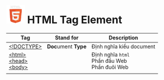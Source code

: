 # <img title="" src="https://raw.githubusercontent.com/Zenfection/Image/master/2021/06/06-00-18-00-html5.gif" alt="html5.gif" width="50"> HTML Tag Element

| Tag                                                                                                                                                                           | Stand for                       | Description                                        |
| ----------------------------------------------------------------------------------------------------------------------------------------------------------------------------- | ------------------------------- | -------------------------------------------------- |
| [<!DOCTYPE>](https://www.w3schools.com/tags/tag_doctype.asp)                                                                                                                  | **Doc**ument **Type**           | Định nghĩa kiểu document                           |
| [\<html\>](https://www.w3schools.com/tags/tag_html.asp)<br>[\<head\>](https://www.w3schools.com/tags/tag_head.asp)<br>[\<body\>](https://www.w3schools.com/tags/tag_body.asp) |                                 | Định nghĩa `html`<br>Phần đầu Web<br>Phần đuôi Web |
| [<title>](https://www.w3schools.com/tags/tag_title.asp)                                                                                                                       |                                 | Tiêu đề                                            |
| [\<h1\> to \<h6\>](https://www.w3schools.com/tags/tag_hn.asp)                                                                                                                 | **H**eadings                    | Headings từ `1` tới `6`                            |
| [\<p\>](https://www.w3schools.com/tags/tag_p.asp)                                                                                                                             | **P**aragraph                   | Đoạn văn                                           |
| [\<br\>](https://www.w3schools.com/tags/tag_br.asp)<br>[\<wbr\>](https://www.w3schools.com/tags/tag_wbr.asp)                                                                  | **B**reak<br>**W**ord **Br**eak | Ngắt dòng<br>Ngắt dòng (*khi cần thiết*)           |
| [\<hr\>](https://www.w3schools.com/tags/tag_hr.asp)                                                                                                                           | **H**ori**z**ontal              | Gạch ngang đoạn văn                                |
| [\<!--...--\>](https://www.w3schools.com/tags/tag_comment.asp)                                                                                                                |                                 | Chú thích                                          |

---

## Định dạng

| Tag                                                                                                                                                                                                                                                                                                                                                                                                                                                      | Stand for                                                                                                                | Description                                                                                                                                                                                                              | Attribute                                                 |
| -------------------------------------------------------------------------------------------------------------------------------------------------------------------------------------------------------------------------------------------------------------------------------------------------------------------------------------------------------------------------------------------------------------------------------------------------------- | ------------------------------------------------------------------------------------------------------------------------ | ------------------------------------------------------------------------------------------------------------------------------------------------------------------------------------------------------------------------ | --------------------------------------------------------- |
| [\<abbr\>](https://www.w3schools.com/tags/tag_abbr.asp)                                                                                                                                                                                                                                                                                                                                                                                                  | Abbreviation                                                                                                             | Từ viết tắt                                                                                                                                                                                                              | title                                                     |
| [\<address\>](https://www.w3schools.com/tags/tag_address.asp)                                                                                                                                                                                                                                                                                                                                                                                            |                                                                                                                          | Thông tin địa chỉ của tác giả                                                                                                                                                                                            | href                                                      |
| [\<b\>](https://www.w3schools.com/tags/tag_b.asp)<br>[\<strong\>](https://www.w3schools.com/tags/tag_strong.asp)<br>[\<del\>](https://www.w3schools.com/tags/tag_del.asp)<br>[\<s\>](https://www.w3schools.com/tags/tag_s.asp)<br>[\<em\>](https://www.w3schools.com/tags/tag_em.asp)<br>[\<i\>](https://www.w3schools.com/tags/tag_i.asp)<br>[\<ins\>](https://www.w3schools.com/tags/tag_ins.asp)<br>[\<u\>](https://www.w3schools.com/tags/tag_u.asp) | **B**old<br>**S**trong<br>**Del**eted<br>**S**trikethrough<br>**Em**phasize<br>**I**talic<br>**Ins**ert<br>**u**nderline | **In đậm**<br>**In đậm** (*quan trọng*)<br>~~Gạch ngang~~ (*đã xoá*)<br>~~Gạch ngang~~ (*không còn đúng*)<br>*In nghiêng* (nhấn mạnh)<br>*In nghiêng* (câu nói)<br><u>Gạch chân</u> (*chèn văn bản*)<br><u>Gạch chân</u> |                                                           |
| [\<small\>](https://www.w3schools.com/tags/tag_small.asp)<br>[\<sub\>](https://www.w3schools.com/tags/tag_sub.asp)<br>[\<sup\>](https://www.w3schools.com/tags/tag_sup.asp)                                                                                                                                                                                                                                                                              | **Sub**script<br>**Sup**erscript                                                                                         | Chữ nhỏ<br>Viết dưới (`H₂O`)<br>Viết trên (`x²`)                                                                                                                                                                         |                                                           |
| [\<bdo\>](https://www.w3schools.com/tags/tag_bdo.asp)                                                                                                                                                                                                                                                                                                                                                                                                    | **B**i-**D**irectional **O**verride                                                                                      | Đổi hướng văn bản                                                                                                                                                                                                        | dir                                                       |
| [\<blockquote\>](https://www.w3schools.com/tags/tag_blockquote.asp)<br>[\<q\>](https://www.w3schools.com/tags/tag_q.asp)                                                                                                                                                                                                                                                                                                                                 | **Q**uotation                                                                                                            | Trích dẫn<br>Trích dẫn **ngắn**                                                                                                                                                                                          | cite                                                      |
| [\<cite\>](https://www.w3schools.com/tags/tag_cite.asp)                                                                                                                                                                                                                                                                                                                                                                                                  | **Cit**ation **E**lement                                                                                                 | Tiêu đề của tác phẩm                                                                                                                                                                                                     |                                                           |
| [\<code\>](https://www.w3schools.com/tags/tag_code.asp)                                                                                                                                                                                                                                                                                                                                                                                                  |                                                                                                                          | Mã code lập trình                                                                                                                                                                                                        |                                                           |
| [\<dfn\>](https://www.w3schools.com/tags/tag_dfn.asp)                                                                                                                                                                                                                                                                                                                                                                                                    | **D**e**f**i**n**ition                                                                                                   | Xác định thuật ngữ                                                                                                                                                                                                       | title<br>\<abbr\><br>\<\a>                                |
| [\<kbd\>](https://www.w3schools.com/tags/tag_kbd.asp)                                                                                                                                                                                                                                                                                                                                                                                                    | **K**ey**b**oar**d**                                                                                                     | Ký tự bàn phím                                                                                                                                                                                                           |                                                           |
| [\<mark\>](https://www.w3schools.com/tags/tag_mark.asp)                                                                                                                                                                                                                                                                                                                                                                                                  |                                                                                                                          | Văn bản đã <mark>đánh dấu</mark> (*màu vàng*)                                                                                                                                                                            |                                                           |
| [\<meter\>](https://www.w3schools.com/tags/tag_meter.asp)                                                                                                                                                                                                                                                                                                                                                                                                |                                                                                                                          | Thước đo tiến trình                                                                                                                                                                                                      | \<form\><br>high<br>low<br>max<br>min<br>optimum<br>value |
| [\<progress\>](https://www.w3schools.com/tags/tag_progress.asp)                                                                                                                                                                                                                                                                                                                                                                                          |                                                                                                                          | Tiến trình của một nhiệm vụ                                                                                                                                                                                              | max<br>value                                              |
| [\<pre\>](https://www.w3schools.com/tags/tag_pre.asp)                                                                                                                                                                                                                                                                                                                                                                                                    | **Pre**formatted                                                                                                         | Văn bản đã định dạng                                                                                                                                                                                                     |                                                           |
| [\<ruby\>](https://www.w3schools.com/tags/tag_ruby.asp)<br>[\<rt\>](https://www.w3schools.com/tags/tag_rt.asp)<br>[\<rp\>](https://www.w3schools.com/tags/tag_rp.asp)                                                                                                                                                                                                                                                                                    |                                                                                                                          | Chứa ký tự cần chú thích<br>Cung cấp chú thích<br>Hiển thị trình duyệt không hỗ trợ                                                                                                                                      |                                                           |
| [\<smap\>](https://www.w3schools.com/tags/tag_samp.asp)                                                                                                                                                                                                                                                                                                                                                                                                  | **Samp**le output                                                                                                        | Văn bản đầu ra của máy tính                                                                                                                                                                                              |                                                           |
| [\<template\>](https://www.w3schools.com/tags/tag_template.asp)                                                                                                                                                                                                                                                                                                                                                                                          |                                                                                                                          |                                                                                                                                                                                                                          |                                                           |
| [\<time\>](https://www.w3schools.com/tags/tag_time.asp)                                                                                                                                                                                                                                                                                                                                                                                                  |                                                                                                                          | Thời gian cụ thể                                                                                                                                                                                                         | datetime                                                  |
| [\<var\>](https://www.w3schools.com/tags/tag_var.asp)                                                                                                                                                                                                                                                                                                                                                                                                    | **Var**iable                                                                                                             | Biến (`x`, `y`, `a`, `b`...)                                                                                                                                                                                             |                                                           |

---

## Forms and input : `<form>`

| Tag                                                             | Description       | Attribute                                                                                                                                                                                                                                                                                                                                                                                                                                                                                                                                                                                                                                                                                                                                                                                                                                                                                                                                                                                                                                                                                                                                                                                                                                                                                                                                                                                                                                                                                                                                                                                                                                                                                                                                                                                                                                                                                                                                                                                                                                                                                                                                                                                                                                                                                                                                                                                                                                                                                                                                                                                                                                                                                                                                                                                                                                                                                                                                                                                                                                                                                                                                                                                                                                                                        |
| --------------------------------------------------------------- | ----------------- | -------------------------------------------------------------------------------------------------------------------------------------------------------------------------------------------------------------------------------------------------------------------------------------------------------------------------------------------------------------------------------------------------------------------------------------------------------------------------------------------------------------------------------------------------------------------------------------------------------------------------------------------------------------------------------------------------------------------------------------------------------------------------------------------------------------------------------------------------------------------------------------------------------------------------------------------------------------------------------------------------------------------------------------------------------------------------------------------------------------------------------------------------------------------------------------------------------------------------------------------------------------------------------------------------------------------------------------------------------------------------------------------------------------------------------------------------------------------------------------------------------------------------------------------------------------------------------------------------------------------------------------------------------------------------------------------------------------------------------------------------------------------------------------------------------------------------------------------------------------------------------------------------------------------------------------------------------------------------------------------------------------------------------------------------------------------------------------------------------------------------------------------------------------------------------------------------------------------------------------------------------------------------------------------------------------------------------------------------------------------------------------------------------------------------------------------------------------------------------------------------------------------------------------------------------------------------------------------------------------------------------------------------------------------------------------------------------------------------------------------------------------------------------------------------------------------------------------------------------------------------------------------------------------------------------------------------------------------------------------------------------------------------------------------------------------------------------------------------------------------------------------------------------------------------------------------------------------------------------------------------------------------------------- |
| [\<input\>](https://www.w3schools.com/tags/tag_input.asp)       | Kiểm soát đầu vào | [accept](https://www.w3schools.com/tags/att_input_accept.asp) : chỉ định kiểu file nhập (*cho **type:** `file`*)<br>[alt](https://www.w3schools.com/tags/att_input_alt.asp) : văn bản thay thế (*cho **type:**`image`*)<br>[autocomplete](https://www.w3schools.com/tags/att_input_autocomplete.asp) : hiển thị tuỳ chọn tự động (*on*)<br>[autofocus](https://www.w3schools.com/tags/att_input_autofocus.asp) : tự động để con trỏ chuột vào thanh nhập<br>[checked](https://www.w3schools.com/tags/att_input_checked.asp) : chọn trước khi trả trang (*cho **type:** `checkbox / radio`*)<br>[disbaled](https://www.w3schools.com/tags/att_input_disabled.asp) : vô hiệu hoá ô nhập<br>[form](https://www.w3schools.com/tags/att_input_form.asp) : nhập vào mẫu chỉ định<br>[frommaction](https://www.w3schools.com/tags/att_input_formaction.asp) : được gửi đến **URL** chỉ định (*cho **type:** `submit / image`*)<br>[formenctype](https://www.w3schools.com/tags/att_input_formenctype.asp) : gửi dữ liệu mã hoá (*cho **type:** `submit / image` và **method** :* *`post`*)<br>[formmethod](https://www.w3schools.com/tags/att_input_formmethod.asp) : Xác định phương thức **get/post** dữ liệu (*cho **type:** `submit / image`*)<br>[formnovalidate](https://www.w3schools.com/tags/att_input_formnovalidate.asp) : Xác thực dữ liệu trước khi gửi (*cho **type** : `submit`*)<br>[formtarget](https://www.w3schools.com/tags/att_input_formtarget.asp) : chuyển hướng sau khi gửi dữ liệu (*cho **type:** `submit / image`*)<br>[height](https://www.w3schools.com/tags/att_input_height.asp) & [width](https://www.w3schools.com/tags/att_input_width.asp) : chiều **dài** và chiều **rộng** khung nhập (*cho **type:** `image`*)<br>[max](https://www.w3schools.com/tags/att_input_max.asp) & [min](https://www.w3schools.com/tags/att_input_min.asp) : chỉ định giá trị **lớn nhất**/**nhỏ nhất** của phần tử (*thường cho `date`, `range`, `number`...*)<br>[maxlength](https://www.w3schools.com/tags/att_input_maxlength.asp) & [minlength](https://www.w3schools.com/tags/att_input_minlength.asp) : Số ký tự **tối đa**/**tối thiểu**<br>[size](https://www.w3schools.com/tags/att_input_size.asp) : Chiều rộng ô nhập<br>[multiple](https://www.w3schools.com/tags/att_input_multiple.asp) : Cho phép nhập nhiều giá trị<br>[name](https://www.w3schools.com/tags/att_input_name.asp) : Đặt tên cho phần tử<br>[pattern](https://www.w3schools.com/tags/att_input_pattern.asp) : Định dạng nhập bằng **biểu thức chính quy**<br>[placeholder](https://www.w3schools.com/tags/att_input_placeholder.asp) : Gợi ý tên trong ô nhập<br>[readonly](https://www.w3schools.com/tags/att_input_readonly.asp) : Chỉ có thể đọc, **không** thể sửa<br>[required](https://www.w3schools.com/tags/att_input_required.asp) : Không được bỏ trống<br>[src](https://www.w3schools.com/tags/att_input_src.asp) : nguồn cho ảnh (*cho **type** : `image`*)<br>[step](https://www.w3schools.com/tags/att_input_step.asp) : Ngăn cách bằng khoảng thời gian nhập<br>[type](https://www.w3schools.com/tags/att_input_type.asp) : Kiểu ô nhập<br>[value](https://www.w3schools.com/tags/att_input_value.asp) : Đặt giá trị mặc định (**KHÔNG** *dùng cho **type:** `file`*)<br> |
| [\<textarea\>](https://www.w3schools.com/tags/tag_textarea.asp) |                   | [autofocus](https://www.w3schools.com/tags/att_input_autofocus.asp) : tự động để con trỏ chuột vào thanh nhập<br>cols<br>[disbaled](https://www.w3schools.com/tags/att_input_disabled.asp) : vô hiệu hoá ô nhập<br>[form](https://www.w3schools.com/tags/att_input_form.asp) : nhập vào mẫu chỉ định<br>[maxlength](https://www.w3schools.com/tags/att_input_maxlength.asp) : Số ký tự **tối đa**<br>[name](https://www.w3schools.com/tags/att_input_name.asp) : Đặt tên cho phần tử<br>placeholder<br>readonly<br>required<br>rows<br>wrap                                                                                                                                                                                                                                                                                                                                                                                                                                                                                                                                                                                                                                                                                                                                                                                                                                                                                                                                                                                                                                                                                                                                                                                                                                                                                                                                                                                                                                                                                                                                                                                                                                                                                                                                                                                                                                                                                                                                                                                                                                                                                                                                                                                                                                                                                                                                                                                                                                                                                                                                                                                                                                                                                                                                      |
| [\<button\>](https://www.w3schools.com/tags/tag_button.asp)     |                   | [autofocus](https://www.w3schools.com/tags/att_input_autofocus.asp) : tự động để con trỏ chuột vào thanh nhập<br>[disbaled](https://www.w3schools.com/tags/att_input_disabled.asp) : vô hiệu hoá ô nhập<br>[form](https://www.w3schools.com/tags/att_input_form.asp) : nhập vào mẫu chỉ định<br>formaction<br>formenctype<br>formnovalidate<br>formtarget<br>[name](https://www.w3schools.com/tags/att_input_name.asp) : Đặt tên cho phần tử<br>type<br>value                                                                                                                                                                                                                                                                                                                                                                                                                                                                                                                                                                                                                                                                                                                                                                                                                                                                                                                                                                                                                                                                                                                                                                                                                                                                                                                                                                                                                                                                                                                                                                                                                                                                                                                                                                                                                                                                                                                                                                                                                                                                                                                                                                                                                                                                                                                                                                                                                                                                                                                                                                                                                                                                                                                                                                                                                    |
| [\<select\>](https://www.w3schools.com/tags/tag_select.asp)     |                   | [autofocus](https://www.w3schools.com/tags/att_input_autofocus.asp) : tự động để con trỏ chuột vào thanh nhập<br>[disbaled](https://www.w3schools.com/tags/att_input_disabled.asp) : vô hiệu hoá ô nhập<br>[form](https://www.w3schools.com/tags/att_input_form.asp) : nhập vào mẫu chỉ định<br>multiple<br>[name](https://www.w3schools.com/tags/att_input_name.asp) : Đặt tên cho phần tử<br>required<br>size                                                                                                                                                                                                                                                                                                                                                                                                                                                                                                                                                                                                                                                                                                                                                                                                                                                                                                                                                                                                                                                                                                                                                                                                                                                                                                                                                                                                                                                                                                                                                                                                                                                                                                                                                                                                                                                                                                                                                                                                                                                                                                                                                                                                                                                                                                                                                                                                                                                                                                                                                                                                                                                                                                                                                                                                                                                                  |
| [\<optgroup\>](https://www.w3schools.com/tags/tag_optgroup.asp) |                   | [disbaled](https://www.w3schools.com/tags/att_input_disabled.asp) : vô hiệu hoá ô nhập<br>label                                                                                                                                                                                                                                                                                                                                                                                                                                                                                                                                                                                                                                                                                                                                                                                                                                                                                                                                                                                                                                                                                                                                                                                                                                                                                                                                                                                                                                                                                                                                                                                                                                                                                                                                                                                                                                                                                                                                                                                                                                                                                                                                                                                                                                                                                                                                                                                                                                                                                                                                                                                                                                                                                                                                                                                                                                                                                                                                                                                                                                                                                                                                                                                  |
| [\<option\>](https://www.w3schools.com/tags/tag_option.asp)     |                   | [disbaled](https://www.w3schools.com/tags/att_input_disabled.asp) : vô hiệu hoá ô nhập<br>label<br>selected<br>value                                                                                                                                                                                                                                                                                                                                                                                                                                                                                                                                                                                                                                                                                                                                                                                                                                                                                                                                                                                                                                                                                                                                                                                                                                                                                                                                                                                                                                                                                                                                                                                                                                                                                                                                                                                                                                                                                                                                                                                                                                                                                                                                                                                                                                                                                                                                                                                                                                                                                                                                                                                                                                                                                                                                                                                                                                                                                                                                                                                                                                                                                                                                                             |
| [\<fieldset\>](https://www.w3schools.com/tags/tag_fieldset.asp) |                   | for<br>[form](https://www.w3schools.com/tags/att_input_form.asp) : nhập vào mẫu chỉ định                                                                                                                                                                                                                                                                                                                                                                                                                                                                                                                                                                                                                                                                                                                                                                                                                                                                                                                                                                                                                                                                                                                                                                                                                                                                                                                                                                                                                                                                                                                                                                                                                                                                                                                                                                                                                                                                                                                                                                                                                                                                                                                                                                                                                                                                                                                                                                                                                                                                                                                                                                                                                                                                                                                                                                                                                                                                                                                                                                                                                                                                                                                                                                                         |
| [\<legend\>](https://www.w3schools.com/tags/tag_legend.asp)     |                   | [disbaled](https://www.w3schools.com/tags/att_input_disabled.asp) : vô hiệu hoá ô nhập<br>[form](https://www.w3schools.com/tags/att_input_form.asp) : nhập vào mẫu chỉ định<br>[name](https://www.w3schools.com/tags/att_input_name.asp) : Đặt tên cho phần tử                                                                                                                                                                                                                                                                                                                                                                                                                                                                                                                                                                                                                                                                                                                                                                                                                                                                                                                                                                                                                                                                                                                                                                                                                                                                                                                                                                                                                                                                                                                                                                                                                                                                                                                                                                                                                                                                                                                                                                                                                                                                                                                                                                                                                                                                                                                                                                                                                                                                                                                                                                                                                                                                                                                                                                                                                                                                                                                                                                                                                   |
| [\<datalist\>](https://www.w3schools.com/tags/tag_datalist.asp) |                   |                                                                                                                                                                                                                                                                                                                                                                                                                                                                                                                                                                                                                                                                                                                                                                                                                                                                                                                                                                                                                                                                                                                                                                                                                                                                                                                                                                                                                                                                                                                                                                                                                                                                                                                                                                                                                                                                                                                                                                                                                                                                                                                                                                                                                                                                                                                                                                                                                                                                                                                                                                                                                                                                                                                                                                                                                                                                                                                                                                                                                                                                                                                                                                                                                                                                                  |
| [\<output\>](https://www.w3schools.com/tags/tag_output.asp)     |                   | for<br>form<br>[name](https://www.w3schools.com/tags/att_input_name.asp) : Đặt tên cho phần tử                                                                                                                                                                                                                                                                                                                                                                                                                                                                                                                                                                                                                                                                                                                                                                                                                                                                                                                                                                                                                                                                                                                                                                                                                                                                                                                                                                                                                                                                                                                                                                                                                                                                                                                                                                                                                                                                                                                                                                                                                                                                                                                                                                                                                                                                                                                                                                                                                                                                                                                                                                                                                                                                                                                                                                                                                                                                                                                                                                                                                                                                                                                                                                                   |

---

## Frames

| Thẻ                                                         | Mô tả |
| ----------------------------------------------------------- | ----- |
| [\<iframe\>](https://www.w3schools.com/tags/tag_iframe.asp) |       |

---

## images

| Thẻ                                                                 | Mô tả |
| ------------------------------------------------------------------- | ----- |
| [\<img\>](https://www.w3schools.com/tags/tag_img.asp)               |       |
| [\<map\>](https://www.w3schools.com/tags/tag_map.asp)               |       |
| [\<area\>](https://www.w3schools.com/tags/tag_area.asp)             |       |
| [\<canvas\>](https://www.w3schools.com/tags/tag_canvas.asp)         |       |
| [\<figcaption\>](https://www.w3schools.com/tags/tag_figcaption.asp) |       |
| [\<figure\>](https://www.w3schools.com/tags/tag_figure.asp)         |       |
| [\<picture\>](https://www.w3schools.com/tags/tag_picture.asp)       |       |
| [\<svg\>](https://www.w3schools.com/tags/tag_svg.asp)               |       |

---

## Audio / Video

| Thẻ                                                         | Mô tả |
| ----------------------------------------------------------- | ----- |
| [\<audio\>](https://www.w3schools.com/tags/tag_audio.asp)   |       |
| [\<source\>](https://www.w3schools.com/tags/tag_source.asp) |       |
| [\<track\>](https://www.w3schools.com/tags/tag_track.asp)   |       |
| [\<video\>](https://www.w3schools.com/tags/tag_video.asp)   |       |

---

## Links

| Thẻ                                                     | Mô tả |
| ------------------------------------------------------- | ----- |
| [\<a\>](https://www.w3schools.com/tags/tag_a.asp)       |       |
| [\<link\>](https://www.w3schools.com/tags/tag_link.asp) |       |
| [\<nav\>](https://www.w3schools.com/tags/tag_nav.asp)   |       |

---

## Lists

| Thẻ                                                 | Mô tả |
| --------------------------------------------------- | ----- |
| [\<ul\>](https://www.w3schools.com/tags/tag_ul.asp) |       |
| [\<ol\>](https://www.w3schools.com/tags/tag_ol.asp) |       |
| [\<li\>](https://www.w3schools.com/tags/tag_li.asp) |       |
| [\<dl\>](https://www.w3schools.com/tags/tag_dl.asp) |       |
| [\<dt\>](https://www.w3schools.com/tags/tag_dt.asp) |       |
| [\<dd\>](https://www.w3schools.com/tags/tag_dd.asp) |       |

---

## Tables

| Thẻ                                                                                                        | Mô tả |
| ---------------------------------------------------------------------------------------------------------- | ----- |
| [\<table\>](https://www.w3schools.com/tags/tag_table.asp)                                                  |       |
| [\<caption\>](https://www.w3schools.com/tags/tag_caption.asp)                                              |       |
| [\<th\>](https://www.w3schools.com/tags/tag_th.asp)                                                        |       |
| [\<tr\>](https://www.w3schools.com/tags/tag_tr.asp)<br>[\<td\>](https://www.w3schools.com/tags/tag_td.asp) |       |
| [\<thead\>](https://www.w3schools.com/tags/tag_thead.asp)                                                  |       |
| [\<tbody\>](https://www.w3schools.com/tags/tag_tbody.asp)                                                  |       |
| [\<tfoot\>](https://www.w3schools.com/tags/tag_tfoot.asp)                                                  |       |
| [\<col\>](https://www.w3schools.com/tags/tag_col.asp)                                                      |       |
| [\<colgroup\>](https://www.w3schools.com/tags/tag_colgroup.asp)                                            |       |

---

## Styles and Semantics

| Thẻ                                                           | Mô tả |
| ------------------------------------------------------------- | ----- |
| [\<style\>](https://www.w3schools.com/tags/tag_style.asp)     |       |
| [\<div\>](https://www.w3schools.com/tags/tag_div.asp)         |       |
| [\<span\>](https://www.w3schools.com/tags/tag_span.asp)       |       |
| [\<header\>](https://www.w3schools.com/tags/tag_header.asp)   |       |
| [\<footer\>](https://www.w3schools.com/tags/tag_footer.asp)   |       |
| [\<main\>](https://www.w3schools.com/tags/tag_main.asp)       |       |
| [\<section\>](https://www.w3schools.com/tags/tag_section.asp) |       |
| [\<article\>](https://www.w3schools.com/tags/tag_article.asp) |       |
| [\<aside\>](https://www.w3schools.com/tags/tag_aside.asp)     |       |
| [\<details\>](https://www.w3schools.com/tags/tag_details.asp) |       |
| [\<summary\>](https://www.w3schools.com/tags/tag_summary.asp) |       |

---

## Meta Info

| Thẻ                                                     | Mô tả |
| ------------------------------------------------------- | ----- |
| [\<head\>](https://www.w3schools.com/tags/tag_head.asp) |       |
| [\<meta\>](https://www.w3schools.com/tags/tag_meta.asp) |       |
| [\<base\>](https://www.w3schools.com/tags/tag_base.asp) |       |

---

## Programing

| Thẻ                                                             | Mô tả |
| --------------------------------------------------------------- | ----- |
| [\<script\>](https://www.w3schools.com/tags/tag_script.asp)     |       |
| [\<noscript\>](https://www.w3schools.com/tags/tag_noscript.asp) |       |
| [\<embed\>](https://www.w3schools.com/tags/tag_embed.asp)       |       |
| [\<object\>](https://www.w3schools.com/tags/tag_object.asp)     |       |
| [\<param\>](https://www.w3schools.com/tags/tag_param.asp)       |       |

---

## Limited use

input + dirname, list

| Thẻ                                                                                                                                                                                             | Mô tả | Lý do không sử dụng                                                                                                                                                                                                            |
| ----------------------------------------------------------------------------------------------------------------------------------------------------------------------------------------------- | ----- | ------------------------------------------------------------------------------------------------------------------------------------------------------------------------------------------------------------------------------ |
| [\<acronym\>](https://www.w3schools.com/tags/tag_acronym.asp)                                                                                                                                   |       |                                                                                                                                                                                                                                |
| [\<big\>](https://www.w3schools.com/tags/tag_big.asp)                                                                                                                                           |       |                                                                                                                                                                                                                                |
| [\<center\>](https://www.w3schools.com/tags/tag_center.asp)                                                                                                                                     |       |                                                                                                                                                                                                                                |
| [\<font\>](https://www.w3schools.com/tags/tag_font.asp)                                                                                                                                         |       |                                                                                                                                                                                                                                |
| [\<strike\>](https://www.w3schools.com/tags/tag_strike.asp)                                                                                                                                     |       |                                                                                                                                                                                                                                |
| [\<tt\>](https://www.w3schools.com/tags/tag_tt.asp)                                                                                                                                             |       |                                                                                                                                                                                                                                |
| [\<frame\>](https://www.w3schools.com/tags/tag_frame.asp)<br>[\<frameset\>](https://www.w3schools.com/tags/tag_frameset.asp)<br>[\<noframes\>](https://www.w3schools.com/tags/tag_noframes.asp) |       |                                                                                                                                                                                                                                |
| [\<dir\>](https://www.w3schools.com/tags/tag_dir.asp)                                                                                                                                           |       |                                                                                                                                                                                                                                |
| [\<basefont\>](https://www.w3schools.com/tags/tag_basefont.asp)                                                                                                                                 |       |                                                                                                                                                                                                                                |
| [\<applet\>](https://www.w3schools.com/tags/tag_applet.asp)                                                                                                                                     |       |                                                                                                                                                                                                                                |
| [\<bdi\>](https://www.w3schools.com/tags/tag_bdi.asp)                                                                                                                                           |       | <img src="https://raw.githubusercontent.com/Zenfection/Image/master/2021/06/05-23-40-47-iOS-7-Safari-app-icon-large-e1442348114864.png" title="" alt="iOS-7-Safari-app-icon-large-e1442348114864.png" width="35"> không hỗ trợ |
| [\<data\>](https://www.w3schools.com/tags/tag_data.asp)                                                                                                                                         |       | <img src="https://raw.githubusercontent.com/Zenfection/Image/master/2021/06/05-23-40-47-iOS-7-Safari-app-icon-large-e1442348114864.png" title="" alt="iOS-7-Safari-app-icon-large-e1442348114864.png" width="35"> không hỗ trợ |
| [\<dialog\>](https://www.w3schools.com/tags/tag_dialog.asp)                                                                                                                                     |       | <img src="https://raw.githubusercontent.com/Zenfection/Image/master/2021/06/05-23-40-47-iOS-7-Safari-app-icon-large-e1442348114864.png" title="" alt="iOS-7-Safari-app-icon-large-e1442348114864.png" width="35"> không hỗ trợ |
| [\<label\>](https://www.w3schools.com/tags/tag_label.asp)                                                                                                                                       |       | <img src="https://raw.githubusercontent.com/Zenfection/Image/master/2021/06/05-23-38-51-Firefox_logo%2C_2019.svg.png" title="" alt="Firefox_logo,_2019.svg.png" width="35"> không hỗ trợ                                       |
